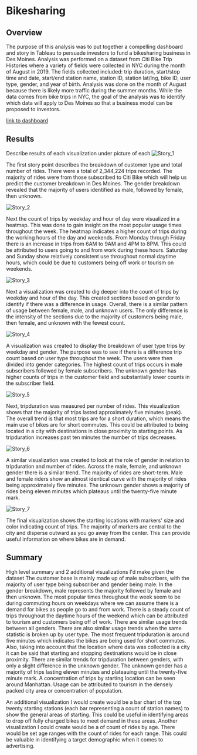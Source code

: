 # Bikesharing


## Overview

The purpose of this analysis was to put together a compelling dashboard and story in Tableau to persuade investors to fund a bikesharing business in Des Moines. Analysis was performed on a dataset from Citi Bike Trip Histories where a variety of fields were collected in NYC during the month of August in 2019. The fields collected included: trip duration, start/stop time and date, start/end station name, station ID, station lat/lng, bike ID, user type, gender, and year of birth. Analysis was done on the month of August because there is likely more traffic during the summer months. While the data comes from bike trips in NYC, the goal of the analysis was to identify which data will apply to Des Moines so that 
a business model can be proposed to investors.

[link to dashboard](https://public.tableau.com/app/profile/aleah.kitahara/viz/Citibike_Mod15_Challenge/Story1)

## Results

Describe results of each visualization under picture of each
![Story_1]()

The first story point describes the breakdown of customer type and total number of rides. There were a total of 2,344,224 trips recorded. The majority of rides were from those subscribed to Citi Bike which will help us predict the customer breakdown in Des Moines. The gender breakdown revealed that the majority of users identified as male, followed by female, then unknown. 


![Story_2]()

Next the count of trips by weekday and hour of day were visualized in a heatmap. This was done to gain insight on the most popular usage times throughout the week. The heatmap indicates a higher count of trips during the working hours of the day and weekends. From Monday through Friday there is an increase in trips from 6AM to 9AM and 4PM to 8PM. This could be attributed to users going to and from work during these hours. Saturday and Sunday show relatively consistent use throughout normal daytime hours, which could be due to customers being off work or tourism on weekends.


![Story_3]()

Next a visualization was created to dig deeper into the count of trips by weekday and hour of the day. This created sections based on gender to identify if there was a difference in usage. Overall, there is a similar pattern of usage between female, male, and unknown  users. The only difference is the intensity of the sections due to the majority of customers being male, then female, and unknown with the fewest count.


![Story_4]()

A visualization was created to display the breakdown of user type trips by weekday and gender. The purpose was to see if there is a  difference trip count based on user type throughout the week. The users were then divided into gender categories. The highest count of trips occurs in male subscribers followed by female subscribers. The unknown gender has higher counts of trips in the customer field and substantially lower counts in the subscriber field. 


![Story_5]()

Next, tripduration was measured per number of rides. This visualization shows that the majority of trips lasted approximately five minutes (peak). The overall trend is that most trips are for a short duration, which means the main use of bikes are for short commutes. This could be attributed to being located in a city with destinations in close proximity to starting points. As tripduration increases past ten minutes the number of trips decreases.


![Story_6]()

A similar visualization was created to look at the role of gender in relation to tripduration and number of rides. Across the male, female, and unknown gender there is a similar trend. The majority of rides are short-term. Male and female riders show an almost identical curve with the majority of rides being approximately five minutes. The unknown gender shows a majority of rides being eleven minutes which plateaus until the twenty-five minute mark. 


![Story_7]()

The final visualization shows the starting locations with markers' size and color indicating count of trips. The majority of markers are central to the city and disperse outward as you go away from the center. This can provide useful information on where bikes are in demand. 


## Summary

High level summary and 2 additional visualizations I'd make given the dataset 
The customer base is mainly made up of male subscribers, with the majority of user type being subscriber and gender being male. In the gender breakdown, male represents the majority followed by female and then unknown. The most popular times throughout the week seem to be during commuting hours on weekdays where we can assume there is a demand for bikes as people go to and from work. There is a steady count of trips throughout the daytime hours of the weekend which can be attributed to tourism and customers being off of work. There are similar usage trends between all genders. There are also similar usage trends when the same statistic is broken up by user type. The most frequent tripduration is around five minutes which indicates the bikes are being used for short commutes. Also, taking into account that the location where data was collected is a city it can be said that starting and stopping destinations would be in close proximity. There are similar trends for tripduration between genders, with only a slight difference in the unknown gender. The unknown gender has a majority of trips lasting eleven minutes and plateauing until the twenty-five minute mark. A concentration of trips by starting location can be seen around Manhattan. Usage can be attributed to tourism in the densely packed city area or concentration of population.

An additional visualization I would create would be a bar chart of the top twenty starting stations (each bar representing a count of station names) to show the general areas of starting. This could be useful in identifying areas to drop off fully charged bikes to meet demand in these areas. Another visualization I could create would be a of count of rides by age. There would be set age ranges with the count of rides for each range. This could be valuable in identifying a target demographic when it comes to advertising. 

